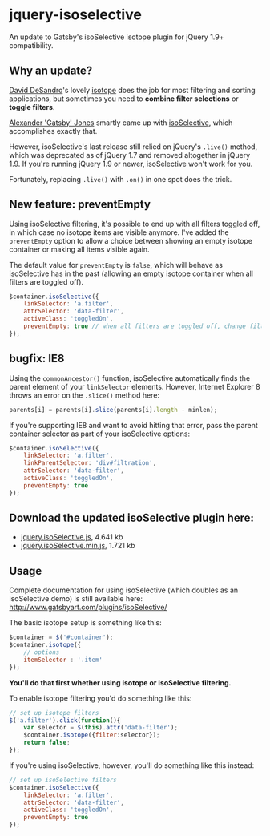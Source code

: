 jquery-isoselective
===================

An update to Gatsby's isoSelective isotope plugin for jQuery 1.9+ compatibility.


Why an update?
--------------

[David DeSandro](http://desandro.com)'s lovely [isotope](http://isotope.metafizzy.co) does the job for most filtering and sorting applications, but sometimes you need to **combine filter selections** or **toggle filters**.

[Alexander 'Gatsby' Jones](http://gatsbyart.com) smartly came up with [isoSelective](http://www.gatsbyart.com/plugins/isoSelective/), which accomplishes exactly that.

However, isoSelective's last release still relied on jQuery's `.live()` method, which was deprecated as of jQuery 1.7 and removed altogether in jQuery 1.9. If you're running jQuery 1.9 or newer, isoSelective won't work for you.

Fortunately, replacing `.live()` with `.on()` in one spot does the trick.


New feature: preventEmpty
-------------------------

Using isoSelective filtering, it's possible to end up with all filters toggled off, in which case no isotope items are visible anymore. I've added the `preventEmpty` option to allow a choice between showing an empty isotope container or making all items visible again.

The default value for `preventEmpty` is `false`, which will behave as isoSelective has in the past (allowing an empty isotope container when all filters are toggled off).

```javascript
$container.isoSelective({
    linkSelector: 'a.filter',
    attrSelector: 'data-filter',
    activeClass: 'toggledOn',
    preventEmpty: true // when all filters are toggled off, change filter to "*" and show all items
});
```

bugfix: IE8
-----------

Using the `commonAncestor()` function, isoSelective automatically finds the parent element of your `linkSelector` elements. However, Internet Explorer 8 throws an error on the `.slice()` method here:

```javascript
parents[i] = parents[i].slice(parents[i].length - minlen);
```

If you're supporting IE8 and want to avoid hitting that error, pass the parent container selector as part of your isoSelective options:

```javascript
$container.isoSelective({
    linkSelector: 'a.filter',
    linkParentSelector: 'div#filtration',
    attrSelector: 'data-filter',
    activeClass: 'toggledOn',
    preventEmpty: true
});
```


Download the updated isoSelective plugin here:
----------------------------------------------
* [jquery.isoSelective.js](https://raw.github.com/simmerdesign/jquery-isoselective/master/jquery.isoSelective.js), 4.641 kb
* [jquery.isoSelective.min.js](https://raw.github.com/simmerdesign/jquery-isoselective/master/jquery.isoSelective.min.js), 1.721 kb


Usage
-----

Complete documentation for using isoSelective (which doubles as an isoSelective demo) is still available here: http://www.gatsbyart.com/plugins/isoSelective/

The basic isotope setup is something like this:
```javascript
$container = $('#container');
$container.isotope({
    // options
    itemSelector : '.item'
});
```
    
**You'll do that first whether using isotope or isoSelective filtering.**
    
To enable isotope filtering you'd do something like this:
```javascript
// set up isotope filters
$('a.filter').click(function(){
    var selector = $(this).attr('data-filter');
    $container.isotope({filter:selector});
    return false;
});
```
    
If you're using isoSelective, however, you'll do something like this instead:
```javascript
// set up isoSelective filters
$container.isoSelective({
    linkSelector: 'a.filter',
    attrSelector: 'data-filter',
    activeClass: 'toggledOn',
    preventEmpty: true
});
```
